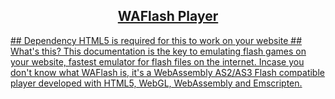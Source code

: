 <p align="center">

<a href="https://cool2fun.github.io/waflash">

</p>

<h2 align="center">WAFlash Player</h2>
## Dependency
HTML5 is required for this to work on your website
## What's this?
This documentation is the key to emulating flash games on your website, fastest emulator for flash files on the internet.
Incase you don't know what WAFlash is, it's a WebAssembly AS2/AS3 Flash compatible player developed with HTML5, WebGL, WebAssembly and Emscripten.

